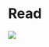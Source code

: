 # Read
![](https://github.com/nu11secur1ty/Kernel-and-Types-of-kernels/blob/master/Userspace/logo/red-hat-logo.png)
